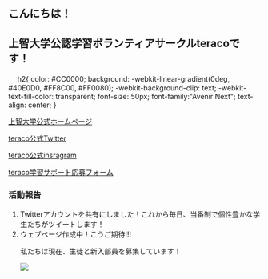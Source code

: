 <html>
<head>
<link rel="stylesheet" href="https://ycdycd.github.io/teraco_sophia/teraco2.cs"/>
<title>学習支援ボランティアサークル</title>
</head>

<body>
<h2>こんにちは！</h2>
<h2>上智大学公認学習ボランティアサークルteracoです！</h2>
　 
  h2{
	 color: #CC0000;
	 background: -webkit-linear-gradient(0deg, #40E0D0, #FF8C00, #FF0080);
	 -webkit-background-clip: text;
	 -webkit-text-fill-color: transparent;
	 font-size: 50px;
	 font-family:"Avenir Next";
	 text-align: center;
      }
      
<p>
		<a href="https://www.sophia.ac.jp/">上智大学公式ホームページ</a></p>
<p>
	<a href="https://twitter.com/teraco_sophia">teraco公式Twitter</a>
</p>
<p>
	<a href="https://www.instagram.com/teraco_sophia/">teraco公式insragram</a>
</p>
<p>
   <a href="https://docs.google.com/forms/d/e/1FAIpQLSeo8wmTybTc1FguDubcO_ezGijsVdgObJA8aWEl_C9H_NmSFg/viewform">teraco学習サポート応募フォーム</a>
</p>
<h3>活動報告</h3>
<ol>
	<li>Twitterアカウントを共有にしました！これから毎日、当番制で個性豊かな学生たちがツイートします！</li>
	<li>ウェブページ作成中！こうご期待!!!</li>
<p>私たちは現在、生徒と新入部員を募集しています！</p>
<img src="https://shinkan.circleapp.jp/oc-content/uploads/0/12.jpg"
</ol>
</body>
</html>
